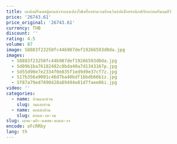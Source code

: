 ```yaml
---
title: เตาผิงฝรั่งเศสตู้ตกแต่งจําลองเปลวไฟเครื่องทําความร้อนวิลล่าอิเล็กทรอนิกส์เรียบง่ายครีมลมทีวี
price: '26743.61'
price_original: '26743.61'
currency: THB
discount: ''
rating: 4.5
volume: 87
image: S8883f23250fc44b987def19266593d0da.jpg
images:
  - S8883f23250fc44b987def19266593d0da.jpg
  - Sd09b1ba76182482c8bda40a7d1343167p.jpg
  - Sd55d90e7e2334f0e835f1ed9d9e37cf7z.jpg
  - S17b356a9001c46d7ba40bdf1bbdb66b1z.jpg
  - Sf87a79ed7890428a89494e81d7faee06i.jpg
video: ''
categories:
  - name: บ้านและสวน
    slug: านและสวน
  - name: ตกแต่งบ้าน
    slug: ตกแต-งบ-าน
slug: เตาผ-งฝร-งเศสต-ตกแต-งจ
encode: oFcRRby
lang: th
---
```

  
